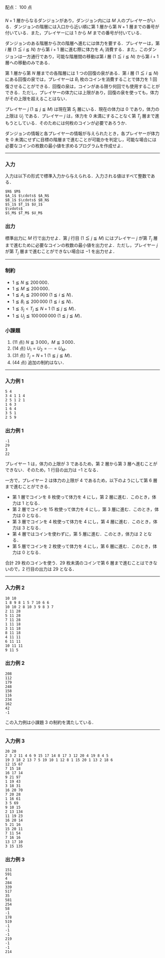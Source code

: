 配点： $100$ 点

###
$N+1$ 層からなるダンジョンがあり，ダンジョン内には $M$ 人のプレイヤーがいる．ダンジョンの階層には入口から近い順に第 $1$ 層から第 $N+1$ 層までの番号が付いている．また，プレイヤーには $1$ から $M$ までの番号が付いている．

ダンジョンのある階層から次の階層へ進むには体力を要する．プレイヤーは，第 $i$ 層 ($1 \leqq i \leqq N$) から第 $i + 1$ 層に進む際に体力を $A_i$ 消費する．また，このダンジョンは一方通行であり，可能な階層間の移動は第 $i$ 層 ($1 \leqq i \leqq N$) から第 $i + 1$ 層への移動のみである．

第 $1$ 層から第 $N$ 層までの各階層には $1$ つの回復の泉がある．第 $i$ 層 ($1 \leqq i \leqq N$) にある回復の泉では，プレイヤーは $B_i$ 枚のコインを消費することで体力を $1$ 回復させることができる．回復の泉は，コインがある限り何回でも使用することができる．ただし，プレイヤーの体力には上限があり，回復の泉を使っても，体力がその上限を超えることはない．

プレイヤー $j$ ($1 \leqq j \leqq M$) は現在第 $S_j$ 層にいる．現在の体力は $0$ であり，体力の上限は $U_j$ である．プレイヤー $j$ は，体力を $0$ 未満にすることなく第 $T_j$ 層まで進もうとしている．そのためには何枚のコインが必要であろうか．

ダンジョンの情報と各プレイヤーの情報が与えられたとき，各プレイヤーが体力を $0$ 未満にせずに目標の階層まで進むことが可能かを判定し，可能な場合には必要なコインの枚数の最小値を求めるプログラムを作成せよ．

---

### 入力
入力は以下の形式で標準入力から与えられる．入力される値はすべて整数である．
~~~
$N$ $M$
$A_1$ $\cdots$ $A_N$
$B_1$ $\cdots$ $B_N$
$S_1$ $T_1$ $U_1$
$\vdots$
$S_M$ $T_M$ $U_M$
~~~

### 出力
標準出力に $M$ 行で出力せよ．第 $j$ 行目 ($1 \leqq j \leqq M$) にはプレイヤー $j$ が第 $T_j$ 層まで進むために必要なコインの枚数の最小値を出力せよ．ただし，プレイヤー $j$ が第 $T_j$ 層まで進むことができない場合は $-1$ を出力せよ．

---

### 制約
- $1 \leqq N \leqq 200\,000$．
- $1 \leqq M \leqq 200\,000$．
- $1 \leqq A_i \leqq 200\,000$ ($1 \leqq i \leqq N$)．
- $1 \leqq B_i \leqq 200\,000$ ($1 \leqq i \leqq N$)．
- $1 \leqq S_j < T_j \leqq N+1$ ($1 \leqq j \leqq M$)．
- $1 \leqq U_j \leqq 100\,000\,000$ ($1 \leqq j \leqq M$)．

### 小課題
1. ($11$ 点) $N \leqq 3\,000$，$M \leqq 3\,000$．
2. ($14$ 点) $U_1 = U_2 = \cdots = U_M$．
3. ($31$ 点) $T_j = N+1$ ($1 \leqq j \leqq M$)．
4. ($44$ 点) 追加の制約はない．

---

### 入力例 1
~~~
5 4
3 4 1 1 4
2 5 1 2 1
1 6 3
1 6 4
3 5 1
2 5 9
~~~

### 出力例 1
~~~
-1
29
3
22
~~~

プレイヤー $1$ は，体力の上限が $3$ であるため，第 $2$ 層から第 $3$ 層へ進むことができない．そのため，$1$ 行目の出力は $-1$ となる．

一方で，プレイヤー $2$ は体力の上限が $4$ であるため，以下のようにして第 $6$ 層まで進むことができる．

- 第 $1$ 層でコインを $8$ 枚使って体力を $4$ にし，第 $2$ 層に進む．このとき，体力は $1$ となる．
- 第 $2$ 層でコインを $15$ 枚使って体力を $4$ にし，第 $3$ 層に進む．このとき，体力は $0$ となる．
- 第 $3$ 層でコインを $4$ 枚使って体力を $4$ にし，第 $4$ 層に進む．このとき，体力は $3$ となる．
- 第 $4$ 層ではコインを使わずに，第 $5$ 層に進む．このとき，体力は $2$ となる．
- 第 $5$ 層でコインを $2$ 枚使って体力を $4$ にし，第 $6$ 層に進む．このとき，体力は $0$ となる．

合計 $29$ 枚のコインを使う．$29$ 枚未満のコインで第 $6$ 層まで進むことはできないので，$2$ 行目の出力は $29$ となる．

---

### 入力例 2
~~~
10 10
1 8 9 8 1 5 7 10 6 6
10 10 2 8 10 3 9 8 3 7
2 11 28
5 11 28
7 11 28
1 11 18
3 11 18
8 11 18
4 11 11
6 11 11
10 11 11
9 11 5
~~~

### 出力例 2
~~~
208
112
179
248
158
116
234
162
42
-1
~~~

この入力例は小課題 $3$ の制約を満たしている．

---

### 入力例 3
~~~
20 20
2 3 2 11 4 6 9 15 17 14 8 17 3 12 20 4 19 8 4 5
19 3 18 2 13 7 5 19 10 1 12 8 1 15 20 1 13 2 18 6
12 15 67
7 15 18
16 17 14
9 21 97
1 19 43
3 18 31
16 20 70
7 20 28
1 16 61
3 5 69
9 10 15
2 13 134
11 19 23
16 20 14
5 21 16
15 20 11
7 11 54
7 16 16
13 17 10
3 15 135
~~~

### 出力例 3
~~~
151
591
4
284
339
517
35
581
254
58
-1
178
519
-1
-1
-1
219
-1
-1
214
~~~
